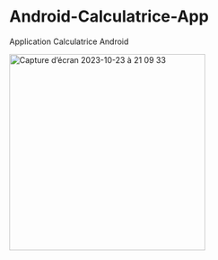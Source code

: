 # Android-Calculatrice-App
Application Calculatrice Android

<img width="349" alt="Capture d’écran 2023-10-23 à 21 09 33" src="https://github.com/aymeric131/Android-Calculatrice-App/assets/49044190/b6004ed0-617f-41b5-88d4-60516edc06c7">
